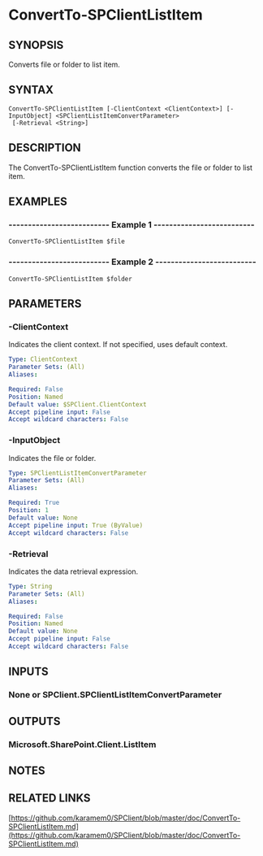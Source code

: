 # ConvertTo-SPClientListItem

## SYNOPSIS
Converts file or folder to list item.

## SYNTAX

```
ConvertTo-SPClientListItem [-ClientContext <ClientContext>] [-InputObject] <SPClientListItemConvertParameter>
 [-Retrieval <String>]
```

## DESCRIPTION
The ConvertTo-SPClientListItem function converts the file or folder to list item.

## EXAMPLES

### -------------------------- Example 1 --------------------------
```
ConvertTo-SPClientListItem $file
```

### -------------------------- Example 2 --------------------------
```
ConvertTo-SPClientListItem $folder
```

## PARAMETERS

### -ClientContext
Indicates the client context.
If not specified, uses default context.

```yaml
Type: ClientContext
Parameter Sets: (All)
Aliases: 

Required: False
Position: Named
Default value: $SPClient.ClientContext
Accept pipeline input: False
Accept wildcard characters: False
```

### -InputObject
Indicates the file or folder.

```yaml
Type: SPClientListItemConvertParameter
Parameter Sets: (All)
Aliases: 

Required: True
Position: 1
Default value: None
Accept pipeline input: True (ByValue)
Accept wildcard characters: False
```

### -Retrieval
Indicates the data retrieval expression.

```yaml
Type: String
Parameter Sets: (All)
Aliases: 

Required: False
Position: Named
Default value: None
Accept pipeline input: False
Accept wildcard characters: False
```

## INPUTS

### None or SPClient.SPClientListItemConvertParameter

## OUTPUTS

### Microsoft.SharePoint.Client.ListItem

## NOTES

## RELATED LINKS

[https://github.com/karamem0/SPClient/blob/master/doc/ConvertTo-SPClientListItem.md](https://github.com/karamem0/SPClient/blob/master/doc/ConvertTo-SPClientListItem.md)

